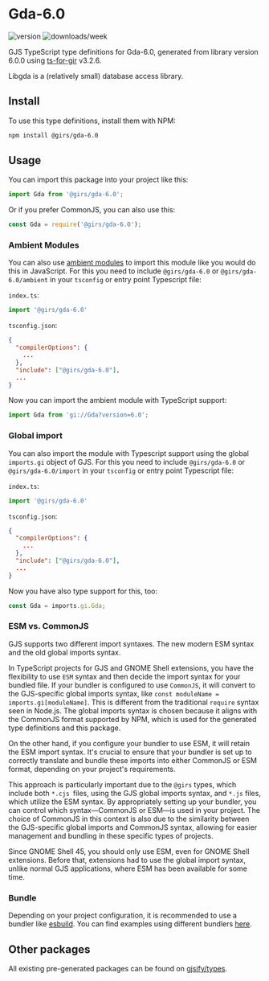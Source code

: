 
# Gda-6.0

![version](https://img.shields.io/npm/v/@girs/gda-6.0)
![downloads/week](https://img.shields.io/npm/dw/@girs/gda-6.0)


GJS TypeScript type definitions for Gda-6.0, generated from library version 6.0.0 using [ts-for-gir](https://github.com/gjsify/ts-for-gir) v3.2.6.

Libgda is a (relatively small) database access library.

## Install

To use this type definitions, install them with NPM:
```bash
npm install @girs/gda-6.0
```

## Usage

You can import this package into your project like this:
```ts
import Gda from '@girs/gda-6.0';
```

Or if you prefer CommonJS, you can also use this:
```ts
const Gda = require('@girs/gda-6.0');
```

### Ambient Modules

You can also use [ambient modules](https://github.com/gjsify/ts-for-gir/tree/main/packages/cli#ambient-modules) to import this module like you would do this in JavaScript.
For this you need to include `@girs/gda-6.0` or `@girs/gda-6.0/ambient` in your `tsconfig` or entry point Typescript file:

`index.ts`:
```ts
import '@girs/gda-6.0'
```

`tsconfig.json`:
```json
{
  "compilerOptions": {
    ...
  },
  "include": ["@girs/gda-6.0"],
  ...
}
```

Now you can import the ambient module with TypeScript support: 

```ts
import Gda from 'gi://Gda?version=6.0';
```

### Global import

You can also import the module with Typescript support using the global `imports.gi` object of GJS.
For this you need to include `@girs/gda-6.0` or `@girs/gda-6.0/import` in your `tsconfig` or entry point Typescript file:

`index.ts`:
```ts
import '@girs/gda-6.0'
```

`tsconfig.json`:
```json
{
  "compilerOptions": {
    ...
  },
  "include": ["@girs/gda-6.0"],
  ...
}
```

Now you have also type support for this, too:

```ts
const Gda = imports.gi.Gda;
```


### ESM vs. CommonJS

GJS supports two different import syntaxes. The new modern ESM syntax and the old global imports syntax.

In TypeScript projects for GJS and GNOME Shell extensions, you have the flexibility to use `ESM` syntax and then decide the import syntax for your bundled file. If your bundler is configured to use `CommonJS`, it will convert to the GJS-specific global imports syntax, like `const moduleName = imports.gi[moduleName]`. This is different from the traditional `require` syntax seen in Node.js. The global imports syntax is chosen because it aligns with the CommonJS format supported by NPM, which is used for the generated type definitions and this package.

On the other hand, if you configure your bundler to use ESM, it will retain the ESM import syntax. It's crucial to ensure that your bundler is set up to correctly translate and bundle these imports into either CommonJS or ESM format, depending on your project's requirements.

This approach is particularly important due to the `@girs` types, which include both `*.cjs `files, using the GJS global imports syntax, and `*.js` files, which utilize the ESM syntax. By appropriately setting up your bundler, you can control which syntax—CommonJS or ESM—is used in your project. The choice of CommonJS in this context is also due to the similarity between the GJS-specific global imports and CommonJS syntax, allowing for easier management and bundling in these specific types of projects.

Since GNOME Shell 45, you should only use ESM, even for GNOME Shell extensions. Before that, extensions had to use the global import syntax, unlike normal GJS applications, where ESM has been available for some time.

### Bundle

Depending on your project configuration, it is recommended to use a bundler like [esbuild](https://esbuild.github.io/). You can find examples using different bundlers [here](https://github.com/gjsify/ts-for-gir/tree/main/examples).

## Other packages

All existing pre-generated packages can be found on [gjsify/types](https://github.com/gjsify/types).


